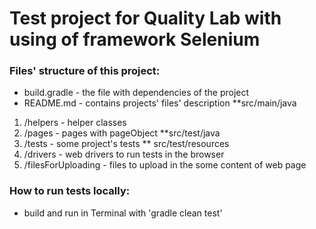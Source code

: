 # Test project for Quality Lab with using of framework Selenium

### Files' structure of this project:

* build.gradle - the file with dependencies of the project
* README.md - contains projects' files' description
**src/main/java
1. /helpers - helper classes
2. /pages - pages with pageObject
**src/test/java
1. /tests - some project's tests
** src/test/resources
1. /drivers - web drivers to run tests in the browser
2. /filesForUploading - files to upload in the some content of web page

### How to run tests locally:

* build and run in Terminal with 'gradle clean test'